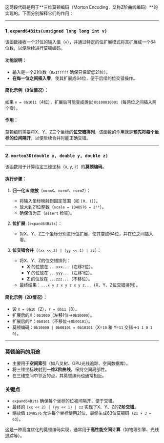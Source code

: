 这两段代码是用于**三维莫顿编码（Morton Encoding，又称Z阶曲线编码）**的实现的。下面分别解释它们的作用：

---

### **1. `expand64Bits(unsigned long long int v)`**
该函数接收一个21位的输入值（`v`），并通过特定的位扩展模式将其扩展成一个64位数，以便后续进行莫顿编码。

#### **功能说明：**
- 输入是一个21位数（`0x1fffff` 确保只保留低21位）。
- **在每一位之间插入零**，使其扩展成64位，便于后续的位交错操作。

#### **简化示例（8位情况）：**
如果 `v = 0b1011`（4位），扩展后可能变成类似 `0b100010001`（每两位之间插入两个零）。

#### **作用：**
莫顿编码需要将X、Y、Z三个坐标的**位交错排列**，该函数的作用就是**预先将每个坐标的位间隔开**，以便后续合并时能正确交错。

---

### **2. `morton3D(double x, double y, double z)`**
该函数用于计算给定三维坐标（x, y, z）的**莫顿编码**。

#### **执行步骤：**
1. **归一化 & 缩放**（`normX`、`normY`、`normZ`）：
   - 将输入坐标映射到固定范围（如 `[0, 1]`）。
   - 放大到21位整数（`scale = 1048576 = 2²⁰`）。
   - 确保值为正（`assert` 检查）。

2. **位扩展**（`expand64Bits`）：
   - 对X、Y、Z三个坐标分别进行位扩展，使其变成64位，并在位之间插入零。

3. **位交错合并**（`(xx << 2) | (yy << 1) | zz`）：
   - 将X、Y、Z的位交错排列：
     - **X** 的位放在 `...xxx...`（左移2位）。
     - **Y** 的位放在 `...yyy...`（左移1位）。
     - **Z** 的位放在 `...zzz...`（不移位）。
   - 最终结果：`...x y z x y z x y z...`（X、Y、Z位交错排列）。

#### **简化示例（2D情况）：**
- 设 `X = 0b10`（2），`Y = 0b11`（3）。
- 扩展后的X：`0b1000`（左移1位→`0b10000`）。
- 扩展后的Y：`0b0101`（不移位→`0b00101`）。
- 莫顿编码：`0b10000 | 0b00101 = 0b10101`（X=`10` 和 Y=`11` 交错→`1 1 0 1 0`）。

---

### **莫顿编码的用途**
- 主要用于**空间索引**（如八叉树、GPU光线追踪、空间数据库）。
- 将三维坐标映射到**一维Z阶曲线**，保持空间局部性。
- 在三维空间中邻近的点，其莫顿编码也通常相近。

### **关键点**
- `expand64Bits` 确保每个坐标的位被间隔开，便于交错。
- 最终的 `(xx << 2) | (yy << 1) | zz` 实现了X、Y、Z的**Z阶交错**。
- 缩放值 `1048576` 允许每个坐标使用21位，最终生成63位莫顿码（`21 × 3 = 63`）。

这是一种高度优化的莫顿编码实现，通常用于**高性能空间计算**（如物理引擎、光线追踪等）。
